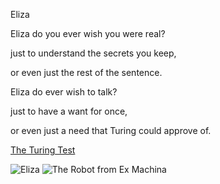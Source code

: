 Eliza

Eliza do you ever wish you were real?

just to understand the secrets you keep,

or even just the rest of the sentence.

Eliza do ever wish to talk?

just to have a want for once,

or even just a need that Turing could approve of.


[The Turing Test](https://www.youtube.com/watch?v=3wLqsRLvV-c)

![Eliza](https://upload.wikimedia.org/wikipedia/commons/thumb/4/4e/ELIZA_conversation.jpg/330px-ELIZA_conversation.jpg)
![The Robot from Ex Machina](https://iai.tv/assets/Uploads/_resampled/FillWyI4MDAiLCI1MDAiXQ/robots-emotions.jpg)
